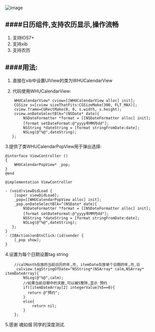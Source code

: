 ![image](https://github.com/tiger8888/WHUCalendar/blob/master/WHUCalendarDemo1.gif)

####日历组件,支持农历显示,操作流畅
---
1. 支持IOS7+
2. 支持xib
3. 支持农历

####用法:
---
1. 直接在xib中设置UIView的类为WHUCalendarView

2. 代码使用WHUCalendarView:
```objc
    WHUCalendarView* cview=[[WHUCalendarView alloc] init];
    CGSize s=[cview sizeThatFits:CGSizeMake(300, FLT_MAX)];
    cview.frame=CGRectMake(0, 0, s.width, s.height);
    cview.onDateSelectBlk=^(NSDate* date){
        NSDateFormatter *format = [[NSDateFormatter alloc] init];
        [format setDateFormat:@"yyyy年MM月dd"];
        NSString *dateString = [format stringFromDate:date];
        NSLog(@"%@",dateString);
   };
```

3.提供了类WHUCalendarPopView用于弹出选择:
```objc
@interface ViewController ()
{
    WHUCalendarPopView* _pop;
}
@end

@implementation ViewController

- (void)viewDidLoad {
    [super viewDidLoad];
    _pop=[[WHUCalendarPopView alloc] init];
    _pop.onDateSelectBlk=^(NSDate* date){
        NSDateFormatter *format = [[NSDateFormatter alloc] init];
        [format setDateFormat:@"yyyy年MM月dd"];
        NSString *dateString = [format stringFromDate:date];
        NSLog(@"%@",dateString);
   };
}
- (IBAction)onBtnClick:(id)sender {
    [_pop show];
}
```

4.设置为每个日期设置tag string
```objc
    //calMonth存放的当前日历的年,月, itemDate存放单个日期的年,月,日
    _calview.tagStringOfDate=^NSString*(NSArray* calm,NSArray* itemDateArray){
        NSLog(@"%@",calm);
        //如果当前日期中的天数,可以被5整除,显示 预约
        if([itemDateArray[2] integerValue]%5==0){
          return @"预约";
        }
        else{
            return nil;
        }
    };
```

5.感谢 魂如烟 同学的深度测试.

